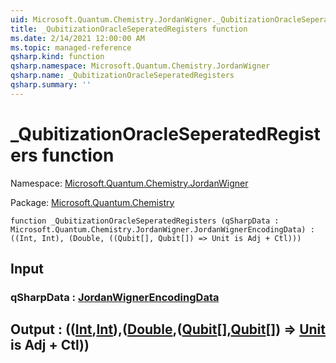 ```yaml
---
uid: Microsoft.Quantum.Chemistry.JordanWigner._QubitizationOracleSeperatedRegisters
title: _QubitizationOracleSeperatedRegisters function
ms.date: 2/14/2021 12:00:00 AM
ms.topic: managed-reference
qsharp.kind: function
qsharp.namespace: Microsoft.Quantum.Chemistry.JordanWigner
qsharp.name: _QubitizationOracleSeperatedRegisters
qsharp.summary: ''
---
```


# _QubitizationOracleSeperatedRegisters function

Namespace: [Microsoft.Quantum.Chemistry.JordanWigner](xref:Microsoft.Quantum.Chemistry.JordanWigner)

Package: [Microsoft.Quantum.Chemistry](https://nuget.org/packages/Microsoft.Quantum.Chemistry)




```qsharp
function _QubitizationOracleSeperatedRegisters (qSharpData : Microsoft.Quantum.Chemistry.JordanWigner.JordanWignerEncodingData) : ((Int, Int), (Double, ((Qubit[], Qubit[]) => Unit is Adj + Ctl)))
```


## Input

### qSharpData : [JordanWignerEncodingData](xref:Microsoft.Quantum.Chemistry.JordanWigner.JordanWignerEncodingData)





## Output : (([Int](xref:microsoft.quantum.lang-ref.int),[Int](xref:microsoft.quantum.lang-ref.int)),([Double](xref:microsoft.quantum.lang-ref.double),([Qubit](xref:microsoft.quantum.lang-ref.qubit)[],[Qubit](xref:microsoft.quantum.lang-ref.qubit)[]) => [Unit](xref:microsoft.quantum.lang-ref.unit)  is Adj + Ctl))

